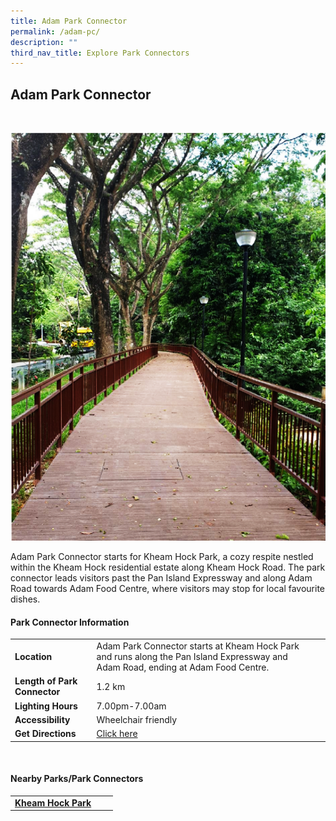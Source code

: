 ```yaml
---
title: Adam Park Connector
permalink: /adam-pc/
description: ""
third_nav_title: Explore Park Connectors
---
```

## Adam Park Connector

<br>

![Adam PC](/images/Adam%20PC%201.png)

Adam Park Connector starts for Kheam Hock Park, a cozy respite nestled within the Kheam Hock residential estate along Kheam Hock Road. The park connector leads visitors past the Pan Island Expressway and along Adam Road towards Adam Food Centre, where visitors may stop for local favourite dishes.


#### Park Connector Information

|  |  |  |
| -------- | -------- | -------- |
| **Location** | Adam Park Connector starts at Kheam Hock Park and runs along the Pan Island Expressway and Adam Road, ending at Adam Food Centre. |  |
| **Length of Park Connector** | 1.2 km|  |
| **Lighting Hours** | 7.00pm-7.00am | |
| **Accessibility** | Wheelchair friendly | |
| **Get Directions** | [Click here](http://www.onemap.gov.sg/main/v2/?lat=1.3304767146805&amp;lng=103.81922055049928) | |

<br>

#### Nearby Parks/Park Connectors

|   |  |  |
| -------- | -------- | -------- |
| [**Kheam Hock Park**](https://www.nparks.gov.sg/gardens-parks-and-nature/parks-and-nature-reserves/kheam-hock-park)|  | |